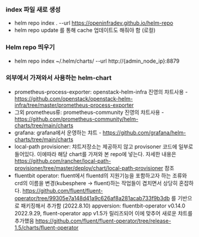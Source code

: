 ### index 파일 새로 생성

- helm repo index . --url https://openinfradev.github.io/helm-repo
- helm repo update 를 통해 cache 업데이트도 해줘야 함 (로컬)

### Helm repo 띄우기
 
- helm repo index ~/.helm/charts/ --url http://{admin_node_ip}:8879

### 외부에서 가져와서 사용하는 helm-chart

- prometheus-process-exporter: openstack-helm-infra 진영의 챠트사용 - https://github.com/openstack/openstack-helm-infra/tree/master/prometheus-process-exporter
- 그외 prometheus류: prometheus-community 진영의 챠트사용 - https://github.com/prometheus-community/helm-charts/tree/main/charts
- grafana: grafana에서 운영하는 챠트 - https://github.com/grafana/helm-charts/tree/main/charts
- local-path provisioner: 챠트저장소는 제공하지 않고 provisoner 코드에 일부로 들어있다. 이에따라 해당 chart를 가져와 본 repo에 넣는다. 자세한 내용은 https://github.com/rancher/local-path-provisioner/tree/master/deploy/chart/local-path-provisioner 참조
- fluentbit operator: fluent에서 fluentd의 지원기능을 포함하고자 하는 조류와 crd의 이름을 변경(kubesphere -> fluent)하는 작업들이 겹치면서 상당히 혼잡하다. https://github.com/fluent/fluent-operator/tree/99305e7a148d41a9c626af8a281acab733f9b3db 를 기반으로 패키징해서 추가함 (2022.8.10)  appversion: fluentbit-operator v0.14.0
  2022.9.29, fluent-operator app v1.5가 릴리즈되어 이에 맞추어 새로운 챠트를 추가했음 https://github.com/fluent/fluent-operator/tree/release-1.5/charts/fluent-operator
